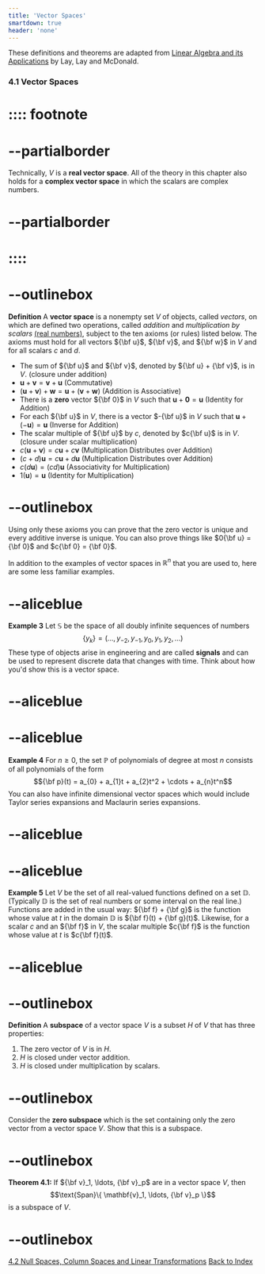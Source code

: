 ```yaml
---
title: 'Vector Spaces'
smartdown: true
header: 'none'
---
```


These definitions and theorems are adapted from [Linear Algebra and its Applications](https://www.cartagena99.com/recursos/alumnos/temarios/210609113348-Linear%20Algebra%20and%20its%20applications.pdf) by Lay, Lay and McDonald.


### 4.1 Vector Spaces

# :::: footnote
# --partialborder
Technically, $V$ is a **real vector space**. All of the theory in this chapter also holds for a **complex vector space** in which the scalars are complex numbers. 
# --partialborder
# ::::

# --outlinebox
**Definition** A **vector space** is a nonempty set $V$ of objects, called *vectors*, on which are defined two operations, called *addition* and *multiplication by scalars* [(real numbers)](::footnote/tooltip), subject to the ten axioms (or rules) listed below. The axioms must hold for all vectors ${\bf u}$, ${\bf v}$, and ${\bf w}$ in $V$ and for all scalars $c$ and $d$.

- The sum of ${\bf u}$ and ${\bf v}$, denoted by ${\bf u} + {\bf v}$, is in $V$. (closure under addition)
 - $\mathbf{u} + \mathbf{v} = \mathbf{v} + \mathbf{u}$ (Commutative)
 - $(\mathbf{u} + \mathbf{v}) + \mathbf{w} = \mathbf{u} + (\mathbf{v} + \mathbf{w})$ (Addition is Associative)
 - There is a **zero** vector ${\bf 0}$ in $V$ such that $\mathbf{u} + \mathbf{0} = \mathbf{u}$ (Identity for Addition)
 - For each  ${\bf u}$ in $V$, there is a vector $-{\bf u}$ in $V$ such that $\mathbf{u} + (-\mathbf{u}) = \mathbf{u}$ (Inverse for Addition)
 - The scalar multiple of ${\bf u}$ by $c$, denoted by $c{\bf u}$ is in $V$. (closure under scalar multiplication)
 - $c(\mathbf{u} + \mathbf{v}) = c\mathbf{u} + c\mathbf{v}$ (Multiplication Distributes over Addition)
 - $(c + d)\mathbf{u} = c\mathbf{u} + d\mathbf{u}$ (Multiplication Distributes over Addition)
 - $c(d \mathbf{u}) = (cd)\mathbf{u}$ (Associativity for Multiplication)
 - $1(\mathbf{u})= \mathbf{u}$ (Identity for Multiplication)
# --outlinebox

Using only these axioms you can prove that the zero vector is unique and every additive inverse is unique.  You can also prove things like $0{\bf u} = {\bf 0}$ and $c{\bf 0} = {\bf 0}$.

In addition to the examples of vector spaces in $\mathbb{R}^n$ that you are used to, here are some less familiar examples.

# --aliceblue
**Example 3** Let $\mathbb{S}$ be the space of all doubly infinite sequences of numbers $$\{y_k\} = (\ldots, y_{-2}, y_{-1}, y_{0}, y_{1}, y_{2}, \ldots)$$ These type of objects arise in engineering and are called **signals** and can be used to represent discrete data that changes with time.  Think about how you'd show this is a vector space.
# --aliceblue

# --aliceblue
**Example 4** For $n \geq 0$, the set $\mathbb{P}$ of polynomials of degree at most $n$ consists of all polynomials of the form $${\bf p}(t) =  a_{0} + a_{1}t + a_{2}t^2 + \cdots + a_{n}t^n$$ You can also have infinite dimensional vector spaces which would include Taylor series expansions and Maclaurin series expansions.
# --aliceblue

# --aliceblue
**Example 5** Let $V$ be the set of all real-valued functions defined on a set $\mathbb{D}$.  (Typically $\mathbb{D}$ is the set of real numbers or some interval on the real line.)  Functions are added in the usual way: ${\bf f} + {\bf g}$ is the function whose value at $t$ in the domain $\mathbb{D}$ is ${\bf f}(t) + {\bf g}(t)$.
Likewise, for a scalar $c$ and an ${\bf f}$ in $V$, the scalar multiple $c{\bf f}$ is the function whose value at $t$ is $c{\bf f}(t)$.
# --aliceblue


# --outlinebox
**Definition** A **subspace** of a vector space $V$ is a subset $H$ of $V$ that has three properties:
1. The zero vector of $V$ is in $H$.
2. $H$ is closed under vector addition.
3. $H$ is closed under multiplication by scalars.
# --outlinebox

Consider the **zero subspace** which is the set containing only the zero vector from a vector space $V$.  Show that this is a subspace.

# --outlinebox
**Theorem 4.1:**  If ${\bf v}_1, \ldots, {\bf v}_p$ are in a vector space $V$, then 
$$\text{Span}\{ \mathbf{v}_1, \ldots, {\bf v}_p \}$$ is a subspace of $V$.
# --outlinebox


[4.2 Null Spaces, Column Spaces and Linear Transformations](/pages/LA15)
[Back to Index](/pages/andre)

